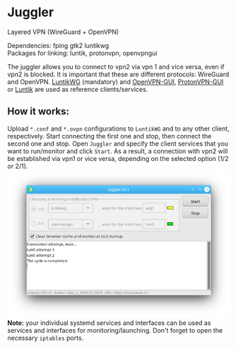 # Juggler
Layered VPN (WireGuard + OpenVPN) 

Dependencies: fping gtk2 luntikwg  
Packages for linking: luntik, protonvpn, openvpngui 
  
The juggler allows you to connect to vpn2 via vpn 1 and vice versa, even if vpn2 is blocked. It is important that these are different protocols: WireGuard and OpenVPN. [LuntikWG](https://github.com/AKotov-dev/luntikwg) (mandatory) and [OpenVPN-GUI](https://github.com/AKotov-dev/OpenVPN-GUI), [ProtonVPN-GUI](https://github.com/AKotov-dev/protonvpn-gui) or [Luntik](https://github.com/AKotov-dev/luntik) are used as reference clients/services.

How it works:
--
Upload `*.conf` and `*.ovpn` configurations to `LuntikWG` and to any other client, respectively. Start connecting the first one and stop, then connect the second one and stop. Open `Juggler` and specify the client services that you want to run/monitor and click `Start`. As a result, a connection with vpn2 will be established via vpn1 or vice versa, depending on the selected option (1/2 or 2/1).
![](https://github.com/AKotov-dev/juggler/blob/main/ScreenShot2.png)
**Note:** your individual systemd services and interfaces can be used as services and interfaces for monitoring/launching. Don't forget to open the necessary `iptables` ports.  
